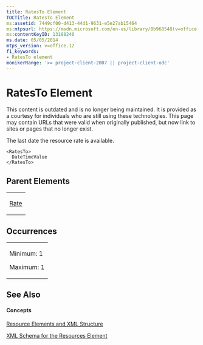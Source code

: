 ```yaml
---
title: RatesTo Element
TOCTitle: RatesTo Element
ms:assetid: 7449cf00-d413-44d1-9631-e5e27ab15464
ms:mtpsurl: https://msdn.microsoft.com/en-us/library/Bb968548(v=office.12)
ms:contentKeyID: 13188240
ms.date: 05/05/2014
mtps_version: v=office.12
f1_keywords:
- RatesTo element
monikerRange: '>= project-client-2007 || project-client-odc'
---
```


# RatesTo Element

This content is outdated and is no longer being maintained. It is provided as a courtesy for individuals who are still using these technologies. This page may contain URLs that were valid when originally published, but now link to sites or pages that no longer exist.

The last date the resource rate is available.

    <RatesTo>
      DateTimeValue
    </RatesTo>

## Parent Elements

<table>
<colgroup>
<col style="width: 100%" />
</colgroup>
<tbody>
<tr class="odd">
<td><p><a href="bb968716(v=office.12).md">Rate</a></p></td>
</tr>
</tbody>
</table>

## Occurrences

<table>
<colgroup>
<col style="width: 100%" />
</colgroup>
<tbody>
<tr class="odd">
<td><p>Minimum: 1</p>
<p>Maximum: 1</p></td>
</tr>
</tbody>
</table>

## See Also

#### Concepts

[Resource Elements and XML Structure](bb968445\(v=office.12\).md)

[XML Schema for the Resources Element](bb968511\(v=office.12\).md)

